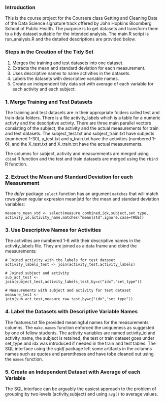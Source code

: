 ### Introduction

This is the course project for the Coursera class Getting and Cleaning Data
of the Data Science signature track offered by John Hopkins Bloomberg School 
of Public Health. The purpose is to get datasets and transform them to a tidy 
dataset suitable for the intended analysis. The main R script is run_analysis.R
and the detailed descriptions are provided below. 

### Steps in the Creation of the Tidy Set

1. Merges the training and test datasets into one dataset.
2. Extracts the mean and standard deviation for each measurement.
3. Uses descriptive names to name activities in the datasets.
4. Labels the datasets with descriptive variable names.
5. Create an independent tidy data set with average of each variable
   for each activity and each subject.


### 1. Merge Training and Test Datasets

The training and test datasets are in their appropriate folders called test and
train data folders. There is a file activity_labels which is a table for a
numeric activty and the descriptive activty. There are three main parallel
vectors consisting of the subject, the activity and the actual measurements
for train and test datasets. The subject_test.txt and subject_train.txt have
subjects (numbered 1-30), y_test.txt and y_train.txt have the activities
(numbered 1-6), and the X_test.txt and X_train.txt have the actual measurements.

The columns for subject, activity and measurements are merged using `cbind` R
function and the test and train datasets are merged using the `rbind` R function.

### 2. Extract the Mean and Standard Deviation for each Measurement

The *dplyr* package `select` function has an argument `matches` that will
match rows given regular expresion mean|std for the mean and standard deviation
variables:
  
```
measure_mean_std <- select(measure_combined,idx,subject,set_type,
activity_id,activity_name,matches("mean|std",ignore.case=TRUE))
```

### 3. Use Descriptive Names for Activities

The activities are numbered 1-6 with their descriptive names in the 
activity_labels file. They are joined as a data frame and cbind the 
measurements:

```
# Joined activity with the labels for test dataset
activity_labels_test <- join(activity_test,activity_labels)

# Joined subject and activity
sub_act_test <- join(subject_test,activity_labels_test,by=c("idx","set_type"))

# Measurements with subject and activity for test dataset
measure_test <- join(sub_act_test,measure_raw_test,by=c("idx","set_type"))
```

### 4. Label the Datasets with Descriptive Variable Names

The features.txt file provided meaningful names for the measurements columns.
The `make.names` function enforced the uniqueness as suggested by one of
fellow students. The activity variables are named activity_id and activity_name,
the subject is retained, the test or train dataset goes under set_type and
idx was introduced if needed in the train and test tables. The SQL interface
using the *sqldf* package left some artifacts in the columns names such as
quotes and parentheses and have tobe cleaned out using the `names` function.

### 5. Create an Independent Dataset with Average of each Variable

The SQL interface can be arguably the easiest approach to the problem of
grouping by two levels (activity,subject) and using `avg()` to average values.

